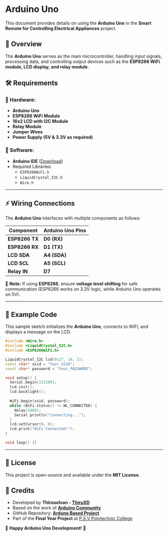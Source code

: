 # Arduino Uno

This document provides details on using the **Arduino Uno** in the **Smart Remote for Controlling Electrical Appliances** project.

## 📌 Overview
The **Arduino Uno** serves as the main microcontroller, handling input signals, processing data, and controlling output devices such as the **ESP8266 WiFi module, LCD display, and relay module**.

## 🛠 Requirements
### 🔹 Hardware:
- **Arduino Uno**
- **ESP8266 WiFi Module**
- **16x2 LCD with I2C Module**
- **Relay Module**
- **Jumper Wires**
- **Power Supply (5V & 3.3V as required)**

### 🔹 Software:
- **Arduino IDE** ([Download](https://www.arduino.cc/en/software))
- Required Libraries:
  - `ESP8266WiFi.h`
  - `LiquidCrystal_I2C.h`
  - `Wire.h`

---

## ⚡ Wiring Connections
The **Arduino Uno** interfaces with multiple components as follows:

| **Component**   | **Arduino Uno Pins** |
|---------------|-------------------|
| **ESP8266 TX**  | **D0 (RX)**        |
| **ESP8266 RX**  | **D1 (TX)**        |
| **LCD SDA**     | **A4 (SDA)**       |
| **LCD SCL**     | **A5 (SCL)**       |
| **Relay IN**    | **D7**             |

📌 **Note:** If using **ESP8266**, ensure **voltage level shifting** for safe communication (ESP8266 works on 3.3V logic, while Arduino Uno operates on 5V).

---

## 🚀 Example Code
This sample sketch initializes the **Arduino Uno**, connects to WiFi, and displays a message on the LCD.

```cpp
#include <Wire.h>
#include <LiquidCrystal_I2C.h>
#include <ESP8266WiFi.h>

LiquidCrystal_I2C lcd(0x27, 16, 2);
const char* ssid = "Your_SSID";
const char* password = "Your_PASSWORD";

void setup() {
  Serial.begin(115200);
  lcd.init();
  lcd.backlight();
  
  WiFi.begin(ssid, password);
  while (WiFi.status() != WL_CONNECTED) {
    delay(1000);
    Serial.println("Connecting...");
  }
  lcd.setCursor(0, 0);
  lcd.print("WiFi Connected!");
}

void loop() {}
```

---

## 📜 License
This project is open-source and available under the **MIT License**.

## 🙌 Credits
- Developed by **Thiruselvan - [ThiruXD](https://github.com/ThiruXD)**
- Based on the work of **[Arduino Community](https://forum.arduino.cc/)**
- GitHub Repository: **[Arduno Based Project](https://github.com/ThiruXD/Arduno-Based-Project)**
- Part of the **Final Year Project** at [P.S.V Polytechnic College](https://g.co/kgs/e5nvPrM)

🚀 **Happy Arduino Uno Development!** 🎉
